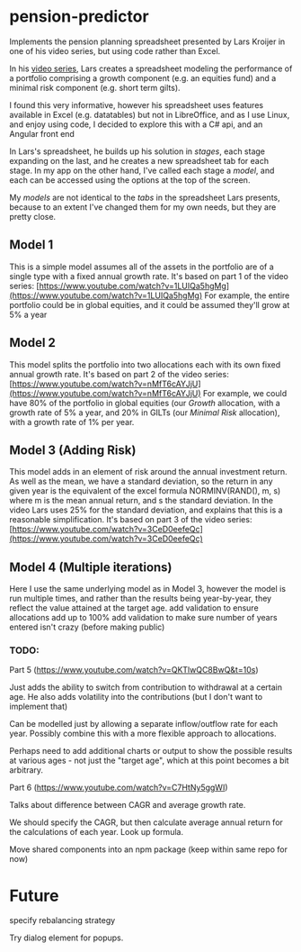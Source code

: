 # pension-predictor

Implements the pension planning spreadsheet presented by Lars Kroijer in one of his video series, but using code rather than 
Excel.

In his [video series](https://www.youtube.com/watch?v=1LUIQa5hgMg), Lars creates a spreadsheet modeling the performance of a 
portfolio comprising a growth component (e.g. an equities fund) and a minimal risk component (e.g. short term gilts).

I found this very informative, however his spreadsheet uses features available in Excel (e.g. datatables) but not in LibreOffice, and as I use Linux, 
and enjoy using code, I decided to explore this with a C# api, and an Angular front end

In Lars's spreadsheet, he builds up his solution in _stages_, each stage expanding on the last, and he creates a new spreadsheet tab for each stage. In my
app on the other hand, I've called each stage a _model_, and each can be accessed using the options at the top of the screen.

My _models_ are not identical to the _tabs_ in the spreadsheet Lars presents, because to an extent I've changed them for my own needs, but they
are pretty close.

## Model 1

This is a simple model assumes all of the assets in the portfolio are of a single type with a fixed annual growth rate. 
It's based on part 1 of the video series: [https://www.youtube.com/watch?v=1LUIQa5hgMg](https://www.youtube.com/watch?v=1LUIQa5hgMg)
For example, the entire portfolio could be in global equities, and it could be assumed they'll grow at 5% a year

## Model 2

This model splits the portfolio into two allocations each with its own fixed annual growth rate. 
It's based on part 2 of the video series: [https://www.youtube.com/watch?v=nMfT6cAYJjU](https://www.youtube.com/watch?v=nMfT6cAYJjU)
For example, we could have 80% of the portfolio in global equities (our _Growth_ allocation, with a growth rate of 5% a year,
and 20% in GILTs (our _Minimal Risk_ allocation), with a growth rate of 1% per year.

## Model 3 (Adding Risk)

This model adds in an element of risk around the annual investment return. As well as the mean, we have a standard deviation, so the 
return in any given year is the equivalent of the excel formula NORMINV(RAND(), m, s) where m is the mean annual return, and s the standard
deviation. In the video Lars uses 25% for the standard deviation, and explains that this is a reasonable simplification.
It's based on part 3 of the video series: [https://www.youtube.com/watch?v=3CeD0eefeQc](https://www.youtube.com/watch?v=3CeD0eefeQc)

## Model 4 (Multiple iterations)

Here I use the same underlying model as in Model 3, however the model is run multiple times, and rather than the results being year-by-year, they reflect the value attained at the target age. 
add validation to ensure allocations add up to 100%
add validation to make sure number of years entered isn't crazy (before making public)



### TODO: 

Part 5 (https://www.youtube.com/watch?v=QKTlwQC8BwQ&t=10s)

Just adds the ability to switch from contribution to withdrawal at a certain age. He also adds volatility into the contributions (but I don't want to implement that)

Can be modelled just by allowing a separate inflow/outflow rate for each year. Possibly combine this with a more flexible approach to 
allocations.

Perhaps need to add additional charts or output to show the 
possible results at various ages - not just the "target age", which at this point becomes a bit arbitrary.

Part 6 (https://www.youtube.com/watch?v=C7HtNy5ggWI)

Talks about difference between CAGR and average growth rate. 

We should specify the CAGR, but then calculate average annual return for the calculations of each year. Look up formula.

Move shared components into an npm package (keep within same repo for now)

# Future
specify rebalancing strategy

Try dialog element for popups.
